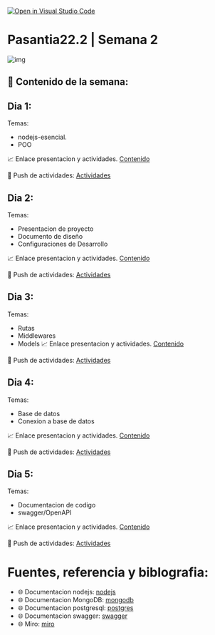 [![Open in Visual Studio Code](https://classroom.github.com/assets/open-in-vscode-c66648af7eb3fe8bc4f294546bfd86ef473780cde1dea487d3c4ff354943c9ae.svg)](https://classroom.github.com/online_ide?assignment_repo_id=8062874&assignment_repo_type=AssignmentRepo)
# Pasantia22.2 | Semana 2

![img](https://images.pexels.com/photos/546819/pexels-photo-546819.jpeg?auto=compress&cs=tinysrgb&w=1260&h=750&dpr=1)

## :bookmark_tabs: Contenido de la semana:

## Dia 1:

Temas:
- nodejs-esencial.
- POO

:chart_with_upwards_trend: Enlace presentacion y actividades.
[Contenido](https://github.com/contents-pasantia/content6)


:rocket: Push de actividades: [Actividades](/day_1/README.md)  

## Dia 2:

Temas: 
- Presentacion de proyecto
- Documento de diseño
- Configuraciones de Desarrollo

:chart_with_upwards_trend: Enlace presentacion y actividades.
[Contenido](https://github.com/contents-pasantia/content7)

:rocket: Push de actividades: [Actividades](/day_2/README.md)

## Dia 3:

Temas: 

- Rutas
- Middlewares
- Models 
:chart_with_upwards_trend: Enlace presentacion y actividades.
[Contenido](https://github.com/contents-pasantia/content8)

:rocket: Push de actividades: [Actividades](/day_3/README.md) 


## Dia 4:

Temas: 
- Base de datos
- Conexion a base de datos

:chart_with_upwards_trend: Enlace presentacion y actividades.
[Contenido](https://github.com/contents-pasantia/content9)

:rocket: Push de actividades: [Actividades](/day_4/README.md) 


## Dia 5:

Temas: 

- Documentacion de codigo
- swagger/OpenAPI

:chart_with_upwards_trend: Enlace presentacion y actividades.
[Contenido](https://github.com/contents-pasantia/content10)

:rocket: Push de actividades: [Actividades](/day_5/README.md) 

# Fuentes, referencia y biblografia:
- :globe_with_meridians: Documentacion nodejs:
[nodejs](https://nodejs.org/en/docs/)
- :globe_with_meridians: Documentacion MongoDB:
[mongodb](https://www.mongodb.com/docs/)
- :globe_with_meridians: Documentacion postgresql:
[postgres](https://www.postgresql.org/docs/)
- :globe_with_meridians: Documentacion swagger:
[swagger](https://swagger.io/)
- :globe_with_meridians: Miro:
[miro](https://miro.com/es/)
